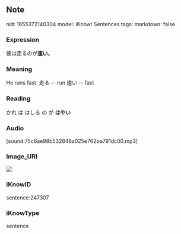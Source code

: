 ## Note
nid: 1655372140304
model: iKnow! Sentences
tags: 
markdown: false

### Expression
彼は走るのが<b>速い</b>。

### Meaning
He runs fast.
走る -- run
速い -- fast

### Reading
かれ は はしる の が <b>はやい</b>

### Audio
[sound:75c6ae98b532848a025e762ba791dc00.mp3]

### Image_URI
<img src="79aafab51c35ba19bb9a8b6e0535c5c2.jpg">

### iKnowID
sentence:247307

### iKnowType
sentence
